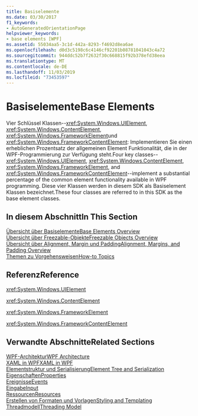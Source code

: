```yaml
---
title: Basiselemente
ms.date: 03/30/2017
f1_keywords:
- AutoGeneratedOrientationPage
helpviewer_keywords:
- base elements [WPF]
ms.assetid: 55034aa5-3c1d-442a-8293-f4692d8ea6ae
ms.openlocfilehash: d0d3c5198c6c4146cf92201b08781041043c4a72
ms.sourcegitcommit: 944ddc52b7f2632f30c668815f92b378efd38eea
ms.translationtype: MT
ms.contentlocale: de-DE
ms.lasthandoff: 11/03/2019
ms.locfileid: "73453597"
---
```

# <a name="base-elements"></a><span data-ttu-id="fc852-102">Basiselemente</span><span class="sxs-lookup"><span data-stu-id="fc852-102">Base Elements</span></span>
<span data-ttu-id="fc852-103">Vier Schlüssel Klassen--<xref:System.Windows.UIElement>, <xref:System.Windows.ContentElement>, <xref:System.Windows.FrameworkElement>und <xref:System.Windows.FrameworkContentElement>: Implementieren Sie einen erheblichen Prozentsatz der allgemeinen Element Funktionalität, die in der WPF-Programmierung zur Verfügung steht.</span><span class="sxs-lookup"><span data-stu-id="fc852-103">Four key classes--<xref:System.Windows.UIElement>, <xref:System.Windows.ContentElement>, <xref:System.Windows.FrameworkElement>, and <xref:System.Windows.FrameworkContentElement>--implement a substantial percentage of the common element functionality available in WPF programming.</span></span> <span data-ttu-id="fc852-104">Diese vier Klassen werden in diesem SDK als Basiselement Klassen bezeichnet.</span><span class="sxs-lookup"><span data-stu-id="fc852-104">These four classes are referred to in this SDK as the base element classes.</span></span>  
  
## <a name="in-this-section"></a><span data-ttu-id="fc852-105">In diesem Abschnitt</span><span class="sxs-lookup"><span data-stu-id="fc852-105">In This Section</span></span>  
 [<span data-ttu-id="fc852-106">Übersicht über Basiselemente</span><span class="sxs-lookup"><span data-stu-id="fc852-106">Base Elements Overview</span></span>](base-elements-overview.md)  
 [<span data-ttu-id="fc852-107">Übersicht über Freezable-Objekte</span><span class="sxs-lookup"><span data-stu-id="fc852-107">Freezable Objects Overview</span></span>](freezable-objects-overview.md)  
 [<span data-ttu-id="fc852-108">Übersicht über Alignment, Margin und Padding</span><span class="sxs-lookup"><span data-stu-id="fc852-108">Alignment, Margins, and Padding Overview</span></span>](alignment-margins-and-padding-overview.md)  
 [<span data-ttu-id="fc852-109">Themen zu Vorgehensweisen</span><span class="sxs-lookup"><span data-stu-id="fc852-109">How-to Topics</span></span>](base-elements-how-to-topics.md)  
  
## <a name="reference"></a><span data-ttu-id="fc852-110">Referenz</span><span class="sxs-lookup"><span data-stu-id="fc852-110">Reference</span></span>  
 <xref:System.Windows.UIElement>  
  
 <xref:System.Windows.ContentElement>  
  
 <xref:System.Windows.FrameworkElement>  
  
 <xref:System.Windows.FrameworkContentElement>  
  
## <a name="related-sections"></a><span data-ttu-id="fc852-111">Verwandte Abschnitte</span><span class="sxs-lookup"><span data-stu-id="fc852-111">Related Sections</span></span>  
 [<span data-ttu-id="fc852-112">WPF-Architektur</span><span class="sxs-lookup"><span data-stu-id="fc852-112">WPF Architecture</span></span>](wpf-architecture.md)  
  [<span data-ttu-id="fc852-113">XAML in WPF</span><span class="sxs-lookup"><span data-stu-id="fc852-113">XAML in WPF</span></span>](xaml-in-wpf.md)  
  [<span data-ttu-id="fc852-114">Elementstruktur und Serialisierung</span><span class="sxs-lookup"><span data-stu-id="fc852-114">Element Tree and Serialization</span></span>](element-tree-and-serialization.md)  
  [<span data-ttu-id="fc852-115">Eigenschaften</span><span class="sxs-lookup"><span data-stu-id="fc852-115">Properties</span></span>](properties-wpf.md)  
  [<span data-ttu-id="fc852-116">Ereignisse</span><span class="sxs-lookup"><span data-stu-id="fc852-116">Events</span></span>](events-wpf.md)  
  [<span data-ttu-id="fc852-117">Eingabe</span><span class="sxs-lookup"><span data-stu-id="fc852-117">Input</span></span>](input-wpf.md)  
  [<span data-ttu-id="fc852-118">Ressourcen</span><span class="sxs-lookup"><span data-stu-id="fc852-118">Resources</span></span>](resources-wpf.md)  
  [<span data-ttu-id="fc852-119">Erstellen von Formaten und Vorlagen</span><span class="sxs-lookup"><span data-stu-id="fc852-119">Styling and Templating</span></span>](../../../desktop-wpf/fundamentals/styles-templates-overview.md)  
  [<span data-ttu-id="fc852-120">Threadmodell</span><span class="sxs-lookup"><span data-stu-id="fc852-120">Threading Model</span></span>](threading-model.md)
